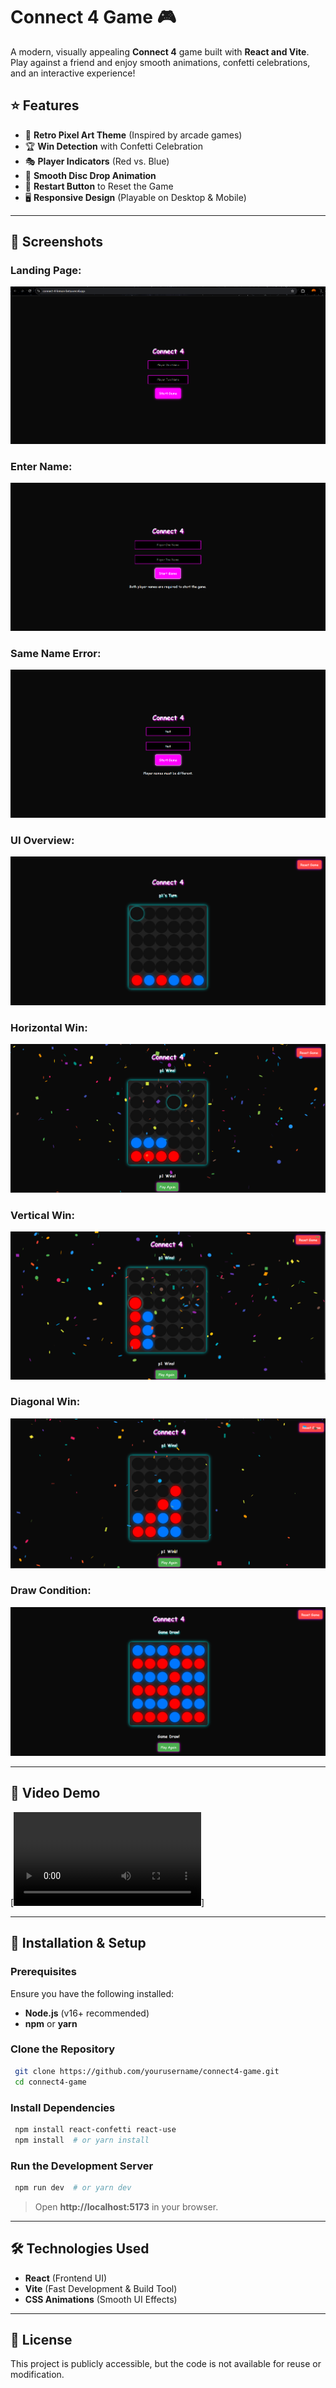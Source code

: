 
# Connect 4 Game 🎮

A modern, visually appealing **Connect 4** game built with **React and Vite**. Play against a friend and enjoy smooth animations, confetti celebrations, and an interactive experience!

## ⭐ Features
- 🎨 **Retro Pixel Art Theme** (Inspired by arcade games)
- 🏆 **Win Detection** with Confetti Celebration
- 🎭 **Player Indicators** (Red vs. Blue)
- 📜 **Smooth Disc Drop Animation**
- 📌 **Restart Button** to Reset the Game
- 🖥️ **Responsive Design** (Playable on Desktop & Mobile)

---

## 📸 Screenshots

### Landing Page:
![Landing Page](https://github.com/Vedant-0102/Connect-4/blob/main/connect4/assets/Landing.png)

### Enter Name:
![Enter Name](https://github.com/Vedant-0102/Connect-4/blob/main/connect4/assets/Enter%20name.png)

### Same Name Error:
![Same Name Error](https://github.com/Vedant-0102/Connect-4/blob/main/connect4/assets/Same%20name.png)

### UI Overview:
![UI Overview](https://github.com/Vedant-0102/Connect-4/blob/main/connect4/assets/UI.png)

### Horizontal Win:
![Horizontal Win](https://github.com/Vedant-0102/Connect-4/blob/main/connect4/assets/Horizontal.png)

### Vertical Win:
![Vertical Win](https://github.com/Vedant-0102/Connect-4/blob/main/connect4/assets/Vertical.png)

### Diagonal Win:
![Diagonal Win](https://github.com/Vedant-0102/Connect-4/blob/main/connect4/assets/Diagonal.png)

### Draw Condition:
![Draw Condition](https://github.com/Vedant-0102/Connect-4/blob/main/connect4/assets/Draw.png)

---

## 🎥 Video Demo
[![Watch the video](https://github.com/Vedant-0102/Connect-4/blob/main/connect4/assets/Connect%204.mp4)]

---

## 🚀 Installation & Setup

### Prerequisites
Ensure you have the following installed:
- **Node.js** (v16+ recommended)
- **npm** or **yarn**

### Clone the Repository
```sh
 git clone https://github.com/yourusername/connect4-game.git
 cd connect4-game
```

### Install Dependencies
```sh
 npm install react-confetti react-use
 npm install  # or yarn install
```

### Run the Development Server
```sh
 npm run dev  # or yarn dev
```

> Open **http://localhost:5173** in your browser.

---

## 🛠️ Technologies Used
- **React** (Frontend UI)
- **Vite** (Fast Development & Build Tool)
- **CSS Animations** (Smooth UI Effects)

---

## 📜 License
This project is publicly accessible, but the code is not available for reuse or modification.

